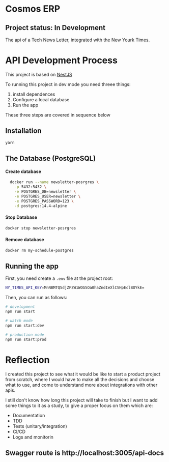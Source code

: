 # Cosmos ERP

## Project status: In Development

The api of a Tech News Letter, integrated with the New Yourk Times.

# API Development Process

This project is based on [NestJS](https://docs.nestjs.com/)

To running this project in dev mode you need threee things:

1. install dependences
2. Configure a local database
3. Run the app

These three steps are covered in sequence below

## Installation

```bash
yarn
```

## The Database (PostgreSQL)

#### Create database

```bash
  docker run --name newsletter-posrgres \
    -p 5432:5432 \
    -e POSTGRES_DB=newsletter \
    -e POSTGRES_USER=newsletter \
    -e POSTGRES_PASSWORD=123 \
    -d postgres:14.4-alpine
```

#### Stop Database

```bash
docker stop newsletter-posrgres
```

#### Remove database

```bash
docker rm my-schedule-postgres
```

## Running the app

First, you need create a `.env` file at the project root:

```bash
NY_TIMES_API_KEY=MnNBMTQ5djZPZW1WOG5Oa0haZndIeXlCSHpEclBOYkE=
```

Then, you can run as follows:

```bash
# development
npm run start

# watch mode
npm run start:dev

# production mode
npm run start:prod

```

# Reflection

I created this project to see what it would be like to start a product project from scratch, where I would have to make all the decisions and choose what to use, and come to understand more about integrations with other apis.

I still don't know how long this project will take to finish but I want to add some things to it as a study, to give a proper focus on them which are:

- Documentation
- TDD
- Tests (unitary/integration)
- CI/CD
- Logs and monitorin

## Swagger route is http://localhost:3005/api-docs
